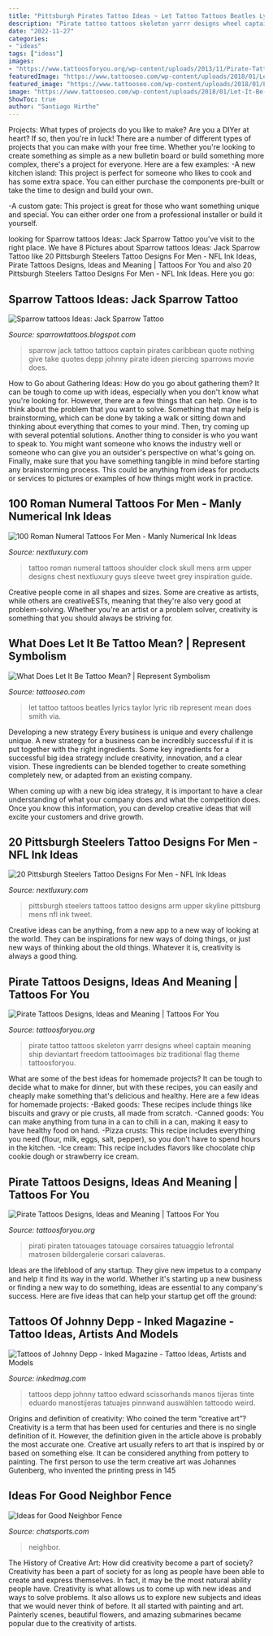 ```yaml
---
title: "Pittsburgh Pirates Tattoo Ideas ~ Let Tattoo Tattoos Beatles Lyrics Taylor Lyric Rib Represent Mean Does Smith Via"
description: "Pirate tattoo tattoos skeleton yarrr designs wheel captain meaning ship deviantart freedom tattooimages biz traditional flag theme tattoosforyou"
date: "2022-11-27"
categories:
- "ideas"
tags: ["ideas"]
images:
- "https://www.tattoosforyou.org/wp-content/uploads/2013/11/Pirate-Tattoos.jpg"
featuredImage: "https://www.tattooseo.com/wp-content/uploads/2018/01/Let-It-Be-Tattoo-21.jpg"
featured_image: "https://www.tattooseo.com/wp-content/uploads/2018/01/Let-It-Be-Tattoo-21.jpg"
image: "https://www.tattooseo.com/wp-content/uploads/2018/01/Let-It-Be-Tattoo-21.jpg"
ShowToc: true
author: "Santiago Hirthe"
---
```



Projects: What types of projects do you like to make?
Are you a DIYer at heart? If so, then you're in luck! There are a number of different types of projects that you can make with your free time. Whether you're looking to create something as simple as a new bulletin board or build something more complex, there's a project for everyone. Here are a few examples: 
-A new kitchen island: This project is perfect for someone who likes to cook and has some extra space. You can either purchase the components pre-built or take the time to design and build your own. 

-A custom gate: This project is great for those who want something unique and special. You can either order one from a professional installer or build it yourself.

	

		
looking for Sparrow tattoos Ideas: Jack Sparrow Tattoo you've visit to the right place. We have 8 Pictures about Sparrow tattoos Ideas: Jack Sparrow Tattoo like 20 Pittsburgh Steelers Tattoo Designs For Men - NFL Ink Ideas, Pirate Tattoos Designs, Ideas and Meaning | Tattoos For You and also 20 Pittsburgh Steelers Tattoo Designs For Men - NFL Ink Ideas. Here you go:
		
    
## Sparrow Tattoos Ideas: Jack Sparrow Tattoo

<img loading=lazy src="http://4.bp.blogspot.com/-k7fd4HDcm_o/UQOozChcX0I/AAAAAAAAAMc/z0c2ylbLK4o/s1600/captain_jack_sparrow_tattoo_by_akima_hawa_nedegie-d5h37ur.jpg" onerror="this.onerror=null;this.src='https://tse4.mm.bing.net/th?id=OIP.X2p9M8GtrX96FESiL1TklgHaJP&amp;pid=15.1';" alt="Sparrow tattoos Ideas: Jack Sparrow Tattoo">

_Source: sparrowtattoos.blogspot.com_

>sparrow jack tattoo tattoos captain pirates caribbean quote nothing give take quotes depp johnny pirate ideen piercing sparrows movie does. 

	

How to Go about Gathering Ideas: How do you go about gathering them?
It can be tough to come up with ideas, especially when you don't know what you're looking for. However, there are a few things that can help. One is to think about the problem that you want to solve. Something that may help is brainstorming, which can be done by taking a walk or sitting down and thinking about everything that comes to your mind. Then, try coming up with several potential solutions. Another thing to consider is who you want to speak to. You might want someone who knows the industry well or someone who can give you an outsider's perspective on what's going on. Finally, make sure that you have something tangible in mind before starting any brainstorming process. This could be anything from ideas for products or services to pictures or examples of how things might work in practice.

    
## 100 Roman Numeral Tattoos For Men - Manly Numerical Ink Ideas

<img loading=lazy src="http://nextluxury.com/wp-content/uploads/skull-clock-roman-numeral-mens-upper-arm-and-shoulder-tattoo.jpg" onerror="this.onerror=null;this.src='https://tse4.mm.bing.net/th?id=OIP.weNvl78WuiNpOOsdg4ZFbgHaHa&amp;pid=15.1';" alt="100 Roman Numeral Tattoos For Men - Manly Numerical Ink Ideas">

_Source: nextluxury.com_

>tattoo roman numeral tattoos shoulder clock skull mens arm upper designs chest nextluxury guys sleeve tweet grey inspiration guide. 

	

Creative people come in all shapes and sizes. Some are creative as artists, while others are creativeESTs, meaning that they're also very good at problem-solving. Whether you're an artist or a problem solver, creativity is something that you should always be striving for.

    
## What Does Let It Be Tattoo Mean? | Represent Symbolism

<img loading=lazy src="https://www.tattooseo.com/wp-content/uploads/2018/01/Let-It-Be-Tattoo-21.jpg" onerror="this.onerror=null;this.src='https://tse3.mm.bing.net/th?id=OIP.dCn4ENvji32PFHjvaX0LFwAAAA&amp;pid=15.1';" alt="What Does Let It Be Tattoo Mean? | Represent Symbolism">

_Source: tattooseo.com_

>let tattoo tattoos beatles lyrics taylor lyric rib represent mean does smith via. 

	

Developing a new strategy
Every business is unique and every challenge unique. A new strategy for a business can be incredibly successful if it is put together with the right ingredients. 
Some key ingredients for a successful big idea strategy include creativity, innovation, and a clear vision. These ingredients can be blended together to create something completely new, or adapted from an existing company. 

When coming up with a new big idea strategy, it is important to have a clear understanding of what your company does and what the competition does. Once you know this information, you can develop creative ideas that will excite your customers and drive growth.

    
## 20 Pittsburgh Steelers Tattoo Designs For Men - NFL Ink Ideas

<img loading=lazy src="http://nextluxury.com/wp-content/uploads/pittsburgh-steelers-city-skyline-mens-upper-arm-tattoos.jpg" onerror="this.onerror=null;this.src='https://tse2.mm.bing.net/th?id=OIP.88-TnuDs-uD7RVFtPaIE8QHaHa&amp;pid=15.1';" alt="20 Pittsburgh Steelers Tattoo Designs For Men - NFL Ink Ideas">

_Source: nextluxury.com_

>pittsburgh steelers tattoos tattoo designs arm upper skyline pittsburg mens nfl ink tweet. 

	

Creative ideas can be anything, from a new app to a new way of looking at the world. They can be inspirations for new ways of doing things, or just new ways of thinking about the old things. Whatever it is, creativity is always a good thing.

    
## Pirate Tattoos Designs, Ideas And Meaning | Tattoos For You

<img loading=lazy src="https://www.tattoosforyou.org/wp-content/uploads/2013/11/Pirate-Tattoos.jpg" onerror="this.onerror=null;this.src='https://tse3.mm.bing.net/th?id=OIP.O5L5YQ-SDMfakrfZlbReqQHaJE&amp;pid=15.1';" alt="Pirate Tattoos Designs, Ideas and Meaning | Tattoos For You">

_Source: tattoosforyou.org_

>pirate tattoo tattoos skeleton yarrr designs wheel captain meaning ship deviantart freedom tattooimages biz traditional flag theme tattoosforyou. 

	

What are some of the best ideas for homemade projects?
It can be tough to decide what to make for dinner, but with these recipes, you can easily and cheaply make something that's delicious and healthy. Here are a few ideas for homemade projects: 
-Baked goods: These recipes include things like biscuits and gravy or pie crusts, all made from scratch.
-Canned goods: You can make anything from tuna in a can to chili in a can, making it easy to have healthy food on hand.
-Pizza crusts: This recipe includes everything you need (flour, milk, eggs, salt, pepper), so you don't have to spend hours in the kitchen.
-Ice cream: This recipe includes flavors like chocolate chip cookie dough or strawberry ice cream.

    
## Pirate Tattoos Designs, Ideas And Meaning | Tattoos For You

<img loading=lazy src="https://www.tattoosforyou.org/wp-content/uploads/2013/11/Pirate-Tattoo-752x1024.jpg" onerror="this.onerror=null;this.src='https://tse3.mm.bing.net/th?id=OIP.Z7KBHJPuXlfASvJM1HO6cAHaKF&amp;pid=15.1';" alt="Pirate Tattoos Designs, Ideas and Meaning | Tattoos For You">

_Source: tattoosforyou.org_

>pirati piraten tatouages tatouage corsaires tatuaggio lefrontal matrosen bildergalerie corsari calaveras. 

	

Ideas are the lifeblood of any startup. They give new impetus to a company and help it find its way in the world. Whether it's starting up a new business or finding a new way to do something, ideas are essential to any company's success. Here are five ideas that can help your startup get off the ground: 

    
## Tattoos Of Johnny Depp - Inked Magazine - Tattoo Ideas, Artists And Models

<img loading=lazy src="https://www.inkedmag.com/.image/t_share/MTU5MDMyODk4NTIzMzc1MjUz/depp_feature.jpg" onerror="this.onerror=null;this.src='https://tse1.mm.bing.net/th?id=OIP.H88vPN0iiTS2RPI-rjshcgHaHa&amp;pid=15.1';" alt="Tattoos of Johnny Depp - Inked Magazine - Tattoo Ideas, Artists and Models">

_Source: inkedmag.com_

>tattoos depp johnny tattoo edward scissorhands manos tijeras tinte eduardo manostijeras tatuajes pinnwand auswählen tattoodo weird. 

	

Origins and definition of creativity: Who coined the term “creative art”?
Creativity is a term that has been used for centuries and there is no single definition of it. However, the definition given in the article above is probably the most accurate one. Creative art usually refers to art that is inspired by or based on something else. It can be considered anything from pottery to painting. The first person to use the term creative art was Johannes Gutenberg, who invented the printing press in 145
    
## Ideas For Good Neighbor Fence

<img loading=lazy src="http://cdn.chatsports.com/thumbnails/1712-12745-original.jpeg" onerror="this.onerror=null;this.src='https://tse1.mm.bing.net/th?id=OIP.IjmyeAkg3lHDcvAU84qcKgHaFj&amp;pid=15.1';" alt="Ideas for Good Neighbor Fence">

_Source: chatsports.com_

>neighbor. 

	

The History of Creative Art: How did creativity become a part of society?
Creativity has been a part of society for as long as people have been able to create and express themselves. In fact, it may be the most natural ability people have. Creativity is what allows us to come up with new ideas and ways to solve problems. It also allows us to explore new subjects and ideas that we would never think of before. It all started with painting and art. Painterly scenes, beautiful flowers, and amazing submarines became popular due to the creativity of artists.

